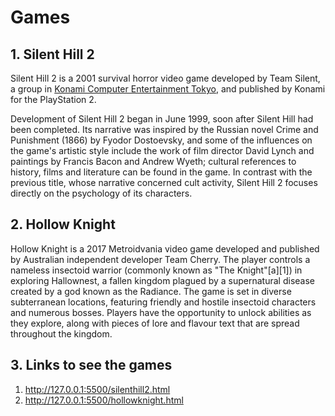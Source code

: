 # Games 

## 1. Silent Hill 2 

Silent Hill 2 is a 2001 survival horror video game developed by Team Silent, a group in [Konami Computer Entertainment Tokyo](https://en.wikipedia.org/wiki/Konami#Former_subsidiaries), and published by Konami for the PlayStation 2.

Development of Silent Hill 2 began in June 1999, soon after Silent Hill had been completed. Its narrative was inspired by the Russian novel Crime and Punishment (1866) by Fyodor Dostoevsky, and some of the influences on the game's artistic style include the work of film director David Lynch and paintings by Francis Bacon and Andrew Wyeth; cultural references to history, films and literature can be found in the game. In contrast with the previous title, whose narrative concerned cult activity, Silent Hill 2 focuses directly on the psychology of its characters.

## 2. Hollow Knight

Hollow Knight is a 2017 Metroidvania video game developed and published by Australian independent developer Team Cherry. The player controls a nameless insectoid warrior (commonly known as "The Knight"[a][1]) in exploring Hallownest, a fallen kingdom plagued by a supernatural disease created by a god known as the Radiance. The game is set in diverse subterranean locations, featuring friendly and hostile insectoid characters and numerous bosses. Players have the opportunity to unlock abilities as they explore, along with pieces of lore and flavour text that are spread throughout the kingdom.

## 3. Links to see the games 
1. http://127.0.0.1:5500/silenthill2.html
2. http://127.0.0.1:5500/hollowknight.html
